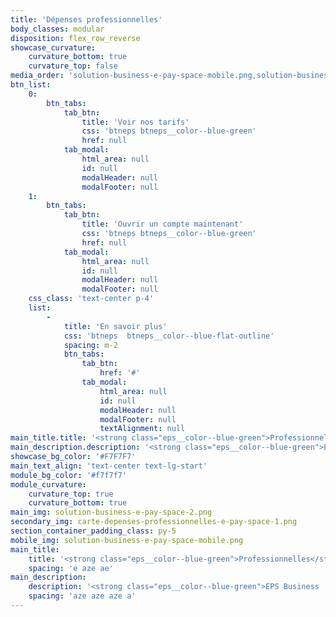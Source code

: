 ```yaml
---
title: 'Dépenses professionnelles'
body_classes: modular
disposition: flex_row_reverse
showcase_curvature:
    curvature_bottom: true
    curvature_top: false
media_order: 'solution-business-e-pay-space-mobile.png,solution-business-e-pay-space-2.png,carte-depenses-professionnelles-e-pay-space-1.png'
btn_list:
    0:
        btn_tabs:
            tab_btn:
                title: 'Voir nos tarifs'
                css: 'btneps btneps__color--blue-green'
                href: null
            tab_modal:
                html_area: null
                id: null
                modalHeader: null
                modalFooter: null
    1:
        btn_tabs:
            tab_btn:
                title: 'Ouvrir un compte maintenant'
                css: 'btneps btneps__color--blue-green'
                href: null
            tab_modal:
                html_area: null
                id: null
                modalHeader: null
                modalFooter: null
    css_class: 'text-center p-4'
    list:
        -
            title: 'En savoir plus'
            css: 'btneps  btneps__color--blue-flat-outline'
            spacing: m-2
            btn_tabs:
                tab_btn:
                    href: '#'
                tab_modal:
                    html_area: null
                    id: null
                    modalHeader: null
                    modalFooter: null
                    textAlignment: null
main_title.title: '<strong class="eps__color--blue-green">Professionnelles</strong>'
main_description.description: '<strong class="eps__color--blue-green">EPS Business :</strong> Solution clé-en-main de cartes pour les entreprises'
showcase_bg_color: '#F7F7F7'
main_text_align: 'text-center text-lg-start'
module_bg_color: '#f7f7f7'
module_curvature:
    curvature_top: true
    curvature_bottom: true
main_img: solution-business-e-pay-space-2.png
secondary_img: carte-depenses-professionnelles-e-pay-space-1.png
section_container_padding_class: py-5
mobile_img: solution-business-e-pay-space-mobile.png
main_title:
    title: '<strong class="eps__color--blue-green">Professionnelles</strong>'
    spacing: 'e aze ae'
main_description:
    description: '<strong class="eps__color--blue-green">EPS Business :</strong> Solution clé-en-main de cartes pour les entreprises'
    spacing: 'aze aze aze a'
---
```



